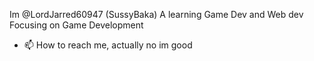 Im @LordJarred60947 (SussyBaka)
A learning Game Dev and Web dev
Focusing on Game Development
- 📫 How to reach me, actually no im good

<!---
LordJarred60947/LordJarred60947 is a ✨ special ✨ repository because its `README.md` (this file) appears on your GitHub profile.
You can click the Preview link to take a look at your changes.
--->
